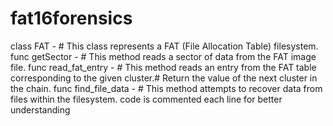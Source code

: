 # fat16forensics

class FAT - # This class represents a FAT (File Allocation Table) filesystem.
func getSector - # This method reads a sector of data from the FAT image file.
func read_fat_entry - # This method reads an entry from the FAT table corresponding to the given cluster.# Return the value of the next cluster in the chain.
func find_file_data - # This method attempts to recover data from files within the filesystem.
code is commented each line for better understanding
